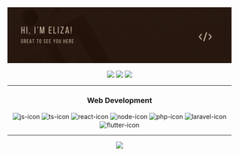 <img src="banner.gif">

<p style="text-align:center">
  <a href="https://www.linkedin.com/in/elizapaoliello/" target="_blank"><img src="https://img.shields.io/badge/-LinkedIn-%230077B5?style=for-the-badge&logo=linkedin&logoColor=white" target="_blank"></a> 
  <a href="https://www.instagram.com/elizalap1/" target="_blank"><img src="https://img.shields.io/badge/-Instagram-%23E4405F?style=for-the-badge&logo=instagram&logoColor=white" target="_blank"></a>
  <a href = "mailto:elizapaoliello@outlook.com"><img src="https://img.shields.io/badge/Microsoft_Outlook-0078D4?style=for-the-badge&logo=microsoft-outlook&logoColor=white" target="_blank"></a>
</p>

---
<div style="text-align: center">
  <h3>Web Development</h3>
  <img align="center" alt="js-icon" height="35" width="45" src="https://cdn.jsdelivr.net/gh/devicons/devicon/icons/javascript/javascript-original.svg" />
  <img align="center" alt="ts-icon" height="35" width="45"src="https://cdn.jsdelivr.net/gh/devicons/devicon@latest/icons/typescript/typescript-plain.svg" />
  <img align="center" alt="react-icon" height="50" width="45" src="https://cdn.jsdelivr.net/gh/devicons/devicon/icons/react/react-original.svg" />
  <img  align="center" alt="node-icon" height="50" width="45" src="https://cdn.jsdelivr.net/gh/devicons/devicon@latest/icons/nodejs/nodejs-plain-wordmark.svg" />     
  <img align="center" alt="php-icon" height="55" width="65" src="https://cdn.jsdelivr.net/gh/devicons/devicon/icons/php/php-original.svg" />
  <img align="center" alt="laravel-icon" height="85" width="105" src="https://cdn.jsdelivr.net/gh/devicons/devicon@latest/icons/laravel/laravel-original-wordmark.svg" />
  <img align="center" alt="flutter-icon" height="25" width="35" src="https://cdn.jsdelivr.net/gh/devicons/devicon@latest/icons/flutter/flutter-original.svg" />
</div>

---
<div style="text-align: center">
  <a href="https://visitcount.itsvg.in">
    <img src="https://visitcount.itsvg.in/api?id=elizalap&label=Profile%20Views&color=12&icon=5&pretty=true" />
  </a>
</div>
